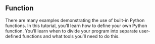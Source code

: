 ## Function
There are many examples demonstrating the use of built-in Python functions. In this tutorial, you’ll learn how to define your own Python function. You’ll learn when to divide your program into separate user-defined functions and what tools you’ll need to do this.

